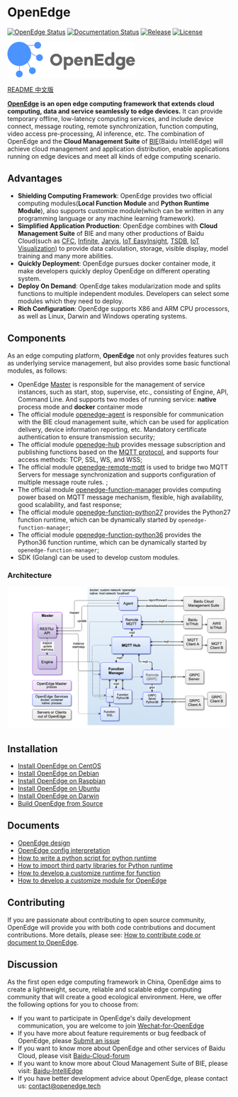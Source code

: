# OpenEdge

[![OpenEdge Status](https://travis-ci.com/baidu/openedge.svg?branch=master)](https://travis-ci.com/baidu/openedge)  [![Documentation Status](https://img.shields.io/badge/docs-latest-brightgreen.svg?style=flat)](https://openedge.tech/en)    [![Release](https://img.shields.io/github/release-pre/baidu/openedge.svg?color=blue&label=pre-release)](https://github.com/baidu/openedge/releases)    [![License](https://img.shields.io/github/license/baidu/openedge.svg?color=blue)](LICENSE)

![OpenEdge-logo](./doc/images/logo/logo-with-name.png)

[README 中文版](./README-CN.md)

**[OpenEdge](https://openedge.tech) is an open edge computing framework that extends cloud computing, data and service seamlessly to edge devices.** It can provide temporary offline, low-latency computing services, and include device connect, message routing, remote synchronization, function computing, video access pre-processing, AI inference, etc. The combination of OpenEdge and the **Cloud Management Suite** of [BIE](https://cloud.baidu.com/product/bie.html)(Baidu IntelliEdge) will achieve cloud management and application distribution, enable applications running on edge devices and meet all kinds of edge computing scenario.

## Advantages

- **Shielding Computing Framework**: OpenEdge provides two official computing modules(**Local Function Module** and **Python Runtime Module**), also supports customize module(which can be written in any programming language or any machine learning framework).
- **Simplified Application Production**: OpenEdge combines with **Cloud Management Suite** of BIE and many other productions of Baidu Cloud(such as [CFC](https://cloud.baidu.com/product/cfc.html), [Infinite](https://cloud.baidu.com/product/infinite.html), [Jarvis](http://di.baidu.com/product/jarvis), [IoT EasyInsight](https://cloud.baidu.com/product/ist.html), [TSDB](https://cloud.baidu.com/product/tsdb.html), [IoT Visualization](https://cloud.baidu.com/product/iotviz.html)) to provide data calculation, storage, visible display, model training and many more abilities.
- **Quickly Deployment**: OpenEdge pursues docker container mode, it make developers quickly deploy OpenEdge on different operating system.
- **Deploy On Demand**: OpenEdge takes modularization mode and splits functions to multiple independent modules. Developers can select some modules which they need to deploy.
- **Rich Configuration**: OpenEdge supports X86 and ARM CPU processors, as well as Linux, Darwin and Windows operating systems.

## Components

As an edge computing platform, **OpenEdge** not only provides features such as underlying service management, but also provides some basic functional modules, as follows:

- OpenEdge [Master](./doc/us-en/overview/OpenEdge-design.md#master) is responsible for the management of service instances, such as start, stop, supervise, etc., consisting of Engine, API, Command Line. And supports two modes of running service: **native** process mode and **docker** container mode
- The official module [openedge-agent](./doc/us-en/overview/OpenEdge-design.md#openedge-agent) is responsible for communication with the BIE cloud management suite, which can be used for application delivery, device information reporting, etc. Mandatory certificate authentication to ensure transmission security;
- The official module [openedge-hub](./doc/us-en/overview/OpenEdge-design.md#openedge-hub) provides message subscription and publishing functions based on the [MQTT protocol](http://docs.oasis-open.org/mqtt/mqtt/v3.1.1/os/mqtt-v3.1.1-os.html), and supports four access methods: TCP, SSL, WS, and WSS;
- The official module [openedge-remote-mqtt](./doc/us-en/overview/OpenEdge-design.md#openedge-remote-mqtt) is used to bridge two MQTT Servers for message synchronization and supports configuration of multiple message route rules. ;
- The official module [openedge-function-manager](./doc/us-en/overview/OpenEdge-design.md#openedge-function-manager) provides computing power based on MQTT message mechanism, flexible, high availability, good scalability, and fast response;
- The official module [openedge-function-python27](./doc/us-en/overview/OpenEdge-design.md#openedge-function-python27) provides the Python27 function runtime, which can be dynamically started by `openedge-function-manager`;
- The official module [openedge-function-python36](./doc/us-en/overview/OpenEdge-design.md#openedge-function-python36) provides the Python36 function runtime, which can be dynamically started by `openedge-function-manager`;
- SDK (Golang) can be used to develop custom modules.

### Architecture

![Architecture](./doc/images/overview/design/openedge_design.png)

## Installation

- [Install OpenEdge on CentOS](./doc/us-en/setup/Install-OpenEdge-on-CentOS.md)
- [Install OpenEdge on Debian](./doc/us-en/setup/Install-OpenEdge-on-Debian.md)
- [Install OpenEdge on Raspbian](./doc/us-en/setup/Install-OpenEdge-on-Raspbian.md)
- [Install OpenEdge on Ubuntu](./doc/us-en/setup/Install-OpenEdge-on-Ubuntu.md)
- [Install OpenEdge on Darwin](./doc/us-en/setup/Install-OpenEdge-on-Darwin.md)
- [Build OpenEdge from Source](./doc/us-en/setup/Build-OpenEdge-from-Source.md)

## Documents

- [OpenEdge design](./doc/us-en/overview/OpenEdge-design.md)
- [OpenEdge config interpretation](./doc/us-en/tutorials/Config-interpretation.md)
- [How to write a python script for python runtime](./doc/us-en/customize/How-to-write-a-python-script-for-python-runtime.md)
- [How to import third party libraries for Python runtime](./doc/us-en/customize/How-to-import-third-party-libraries-for-python-runtime.md)
- [How to develop a customize runtime for function](./doc/us-en/customize/How-to-develop-a-customize-runtime-for-function.md)
- [How to develop a customize module for OpenEdge](./doc/us-en/customize/How-to-develop-a-customize-module-for-OpenEdge.md)

## Contributing

If you are passionate about contributing to open source community, OpenEdge will provide you with both code contributions and document contributions. More details, please see: [How to contribute code or document to OpenEdge](./CONTRIBUTING.md).

## Discussion

As the first open edge computing framework in China, OpenEdge aims to create a lightweight, secure, reliable and scalable edge computing community that will create a good ecological environment. Here, we offer the following options for you to choose from:

- If you want to participate in OpenEdge's daily development communication, you are welcome to join [Wechat-for-OpenEdge](https://openedge.bj.bcebos.com/Wechat/Wechat-OpenEdge.png)
- If you have more about feature requirements or bug feedback of OpenEdge, please [Submit an issue](https://github.com/baidu/openedge/issues)
- If you want to know more about OpenEdge and other services of Baidu Cloud, please visit [Baidu-Cloud-forum](https://cloud.baidu.com/forum/bce)
- If you want to know more about Cloud Management Suite of BIE, please visit: [Baidu-IntelliEdge](https://cloud.baidu.com/product/bie.html)
- If you have better development advice about OpenEdge, please contact us: <contact@openedge.tech>
